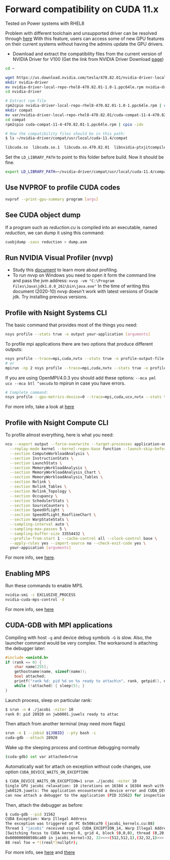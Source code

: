 # Forward compatibility on CUDA 11.x

Tested on Power systems with RHEL8

Problem with different toolchain and unsupported driver can be resolved through [here](https://docs.nvidia.com/deploy/cuda-compatibility/index.html)
With this feature, users can access some of new GPU features on their current systems without having the admins update the GPU drivers.

- Download and extract the compatibility files from the current version of NVIDIA Driver for V100
(Get the link from NVIDIA Driver Download [page](https://www.nvidia.com/Download/))

```bash
cd ~

wget https://us.download.nvidia.com/tesla/470.82.01/nvidia-driver-local-repo-rhel8-470.82.01-1.0-1.ppc64le.rpm
mkdir nvidia-driver
mv nvidia-driver-local-repo-rhel8-470.82.01-1.0-1.ppc64le.rpm nvidia-driver
cd nvidia-driver

# Extract rpm file
rpm2cpio nvidia-driver-local-repo-rhel8-470.82.01-1.0-1.ppc64le.rpm | cpio -idv
mkdir compat
mv var/nvidia-driver-local-repo-rhel8-470.82.01/cuda-compat-11-4-470.82.01-1.ppc64le.rpm compat
cd compat
rpm2cpio cuda-compat-11-4-470.82.01-1.ppc64le.rpm | cpio -idv

```

```bash
# Now the compatibility files should be in this path:
$ ls ~/nvidia-driver/compat/usr/local/cuda-11.4/compat

libcuda.so  libcuda.so.1  libcuda.so.470.82.01  libnvidia-ptxjitcompiler.so.1  libnvidia-ptxjitcompiler.so.470.82.01
```

Set the `LD_LIBRARY_PATH` to point to this folder before build. Now it should be fine.

```bash
export LD_LIBRARY_PATH=~/nvidia-driver/compat/usr/local/cuda-11.4/compat/
```

## Use NVPROF to profile CUDA codes

```bash
nvprof --print-gpu-summary program [args]
```

## See CUDA object dump

If a program such as _reduction.cu_ is compiled into an executable, named _reduction_, we can dump it using this command:

```bash
cuobjdump -sass reduction > dump.asm
```

## Run NVIDIA Visual Profiler (nvvp)

- Study this [document](https://docs.nvidia.com/cuda/pdf/CUDA_Profiler_Users_Guide.pdf) to learn more about profiling.
- To run nvvp on Windows you need to open it form the command line and pass the jvm address:
`nvvp -vm "C:\Program Files\Java\jdk1.8.0_261\bin\java.exe"`
In the time of writing this document (2020-10) nvvp doesn't work with latest versions of Oracle jdk. Try installing previous versions.

## Profile with Nsight Systems CLI

The basic command that provides most of the things you need:

```bash
nsys profile --stats true -o output your-application [arguments]
```

To profile mpi applications there are two options that produce different outputs:

```bash
nsys profile --trace=mpi,cuda,nvtx --stats true -o profile-output-file mpirun -np 2 ./application argument
# or
mpirun -np 2 nsys profile --trace=mpi,cuda,nvtx --stats true -o profile-output-file ./application argument
```

If you are using OpenMPI/4.0.3 you should add these options: `--mca pml ucx --mca btl ^smcuda` to mpirun in case you have errors.

```bash
# Complete command:
nsys profile --gpu-metrics-device=0 --trace=mpi,cuda,ucx,nvtx --stats true -o profile-output-file mpirun -np 2 --mca pml ucx --mca btl ^smcuda ./application argument
```

For more info, take a look at [here](https://docs.nvidia.com/nsight-systems/UserGuide/index.html)

## Profile with Nsight Compute CLI

To profile almost everything, here is what you need:

```bash
ncu --export output --force-overwrite --target-processes application-only \
  --replay-mode kernel --kernel-regex-base function --launch-skip-before-match 0 \
  --section ComputeWorkloadAnalysis \
  --section InstructionStats \
  --section LaunchStats \
  --section MemoryWorkloadAnalysis \
  --section MemoryWorkloadAnalysis_Chart \
  --section MemoryWorkloadAnalysis_Tables \
  --section Nvlink \
  --section Nvlink_Tables \
  --section Nvlink_Topology \
  --section Occupancy \
  --section SchedulerStats \
  --section SourceCounters \
  --section SpeedOfLight \
  --section SpeedOfLight_RooflineChart \
  --section WarpStateStats \
  --sampling-interval auto \
  --sampling-max-passes 5 \
  --sampling-buffer-size 33554432 \
  --profile-from-start 1 --cache-control all --clock-control base \
  --apply-rules yes --import-source no --check-exit-code yes \
  your-appication [arguments]
```

For more info, see [here](https://docs.nvidia.com/nsight-compute/NsightCompute/index.html).

## Enabling MPS

Run these commands to enable MPS.

```bash
nvidia-smi -c EXCLUSIVE_PROCESS
nvidia-cuda-mps-control -d
```

For more info, see [here](https://docs.nvidia.com/deploy/mps/)

## CUDA-GDB with MPI applications

Compiling with host `-g` and device debug symbols `-G` is slow. Also, the launcher command would be very complex. The workaround is attaching the debugger later:

```c
#include <unistd.h>
if (rank == 0) {
    char name[255]; 
    gethostname(name, sizeof(name));
    bool attached;
    printf("rank %d: pid %d on %s ready to attach\n", rank, getpid(), name);
    while (!attached) { sleep(5); }
}
```

Launch process, sleep on particular rank:

```bash
$ srun -n 4 ./jacobi -niter 10
rank 0: pid 28920 on jwb0001.juwels ready to attac
```

Then attach from another terminal (may need more flags)

```bash
srun -n 1 --jobid ${JOBID} --pty bash -i
cuda-gdb --attach 28920
```

Wake up the sleeping process and continue debugging normally

```bash
(cuda-gdb) set var attached=true
```

Automatically wait for attach on exception without code changes, use option `CUDA_DEVICE_WAITS_ON_EXCEPTION`:

```bash
$ CUDA_DEVICE_WAITS_ON_EXCEPTION=1 srun ./jacobi -niter 10
Single GPU jacobi relaxation: 10 iterations on 16384 x 16384 mesh with norm check every 1 iterations
jwb0129.juwels: The application encountered a device error and CUDA_DEVICE_WAITS_ON_EXCEPTION is set. You 
can now attach a debugger to the application (PID 31562) for inspection.
```

Then, attach the debugger as before:

```bash
$ cuda-gdb --pid 31562
CUDA Exception: Warp Illegal Address
The exception was triggered at PC 0x508ca70 (jacobi_kernels.cu:88)
Thread 1 "jacobi" received signal CUDA_EXCEPTION_14, Warp Illegal Address.
[Switching focus to CUDA kernel 0, grid 4, block (0,0,0), thread (0,20,0), device 0, sm 0, warp 21, lane 0]
0x000000000508ca80 in jacobi_kernel<32, 32><<<(512,512,1),(32,32,1)>>> (/*...*/) at jacobi_kernels.cu:88
88 real foo = *((real*)nullptr);
```

For more info, see [here](https://reg.rainfocus.com/flow/nvidia/gtcspring2022/aplive/page/ap/session/16328439533020010XeY) and [there](https://docs.nvidia.com/cuda/cuda-gdb/index.html)
